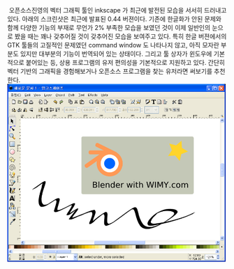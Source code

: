 오픈소스진영의 벡터 그래픽 툴인 inkscape 가 최근에 발전된 모습을 서서히 드러내고 있다. 아래의 스크린샷은 최근에 발표된 0.44 버젼이다.
기존에 한글화가 안된 문제와 함께 다양한 기능의 부재로 무언가 2% 부족한 모습을 보였던 것이 이제 일반인의 눈으로 봤을 때는 꽤나 갖추어질 것이 갖추어진 모습을 보여주고 있다. 특히 한글 버젼에서의 GTK 툴들의 고질적인 문제였던 command window 도 나타나지 않고, 아직 모자란 부분도 있지만 대부분의 기능이 번역되어 있는 상태이다. 그리고 툴 상자가 윈도우에 기본적으로 붙어있는 등, 상용 프로그램의 유저 편의성을 기본적으로 지원하고 있다.
간단히 벡터 기반의 그래픽을 경험해보거나 오픈소스 프로그램을 찾는 유저라면 써보기를 추천한다.
<img src="inkscape.png" width="500" height="408" />

